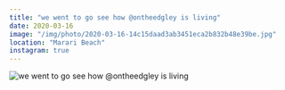 ```yaml
---
title: "we went to go see how @ontheedgley is living"
date: 2020-03-16
image: "/img/photo/2020-03-16-14c15daad3ab3451eca2b832b48e39be.jpg"
location: "Marari Beach"
instagram: true
---
```


![we went to go see how @ontheedgley is living](/img/photo/2020-03-16-14c15daad3ab3451eca2b832b48e39be.jpg)
